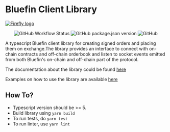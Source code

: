 # Bluefin Client Library

[<img alt="Firefly logo" src="https://raw.githubusercontent.com/fireflyprotocol/firefly_exchange_client/main/res/banner.png" />](#)

<div align="center">

![GitHub Workflow Status](https://img.shields.io/github/actions/workflow/status/fireflyprotocol/bluefin-v2-client-ts/publish_to_npm.yml)
![GitHub package.json version](https://img.shields.io/github/package-json/v/fireflyprotocol/firefly-client)
![GitHub](https://img.shields.io/github/license/fireflyprotocol/firefly-client)

</div>

A typescript Bluefin client library for creating signed orders and placing them on exchange.The library provides an interface to connect with on-chain contracts and off-chain orderbook and listen to socket events emitted from both Bluefin's on-chain and off-chain part of the protocol.

The documentation about the library could be found [here](https://docs.firefly.exchange)

Examples on how to use the library are available [here](https://github.com/fireflyprotocol/bluefin-v2-client-ts/tree/main/examples)

## How To?

- Typescript version should be >= 5.
- Build library using `yarn build`
- To run tests, do `yarn test`
- To run linter, use `yarn lint`
